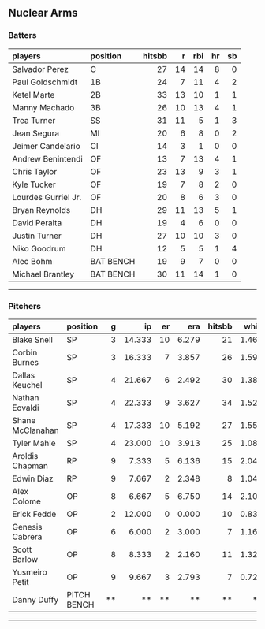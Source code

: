 ## Nuclear Arms

### Batters

 
|players             |position  | hitsbb|  r| rbi| hr| sb| 
|:-------------------|:---------|------:|--:|---:|--:|--:| 
|Salvador Perez      |C         |     27| 14|  14|  8|  0| 
|Paul Goldschmidt    |1B        |     24|  7|  11|  4|  2| 
|Ketel Marte         |2B        |     33| 13|  10|  1|  1| 
|Manny Machado       |3B        |     26| 10|  13|  4|  1| 
|Trea Turner         |SS        |     31| 11|   5|  1|  3| 
|Jean Segura         |MI        |     20|  6|   8|  0|  2| 
|Jeimer Candelario   |CI        |     14|  3|   1|  0|  0| 
|Andrew Benintendi   |OF        |     13|  7|  13|  4|  1| 
|Chris Taylor        |OF        |     23| 13|   9|  3|  1| 
|Kyle Tucker         |OF        |     19|  7|   8|  2|  0| 
|Lourdes Gurriel Jr. |OF        |     20|  8|   6|  3|  0| 
|Bryan Reynolds      |DH        |     29| 11|  13|  5|  1| 
|David Peralta       |DH        |     19|  4|   6|  0|  0| 
|Justin Turner       |DH        |     27| 10|  10|  3|  0| 
|Niko Goodrum        |DH        |     12|  5|   5|  1|  4| 
|Alec Bohm           |BAT BENCH |     19|  9|   7|  0|  0| 
|Michael Brantley    |BAT BENCH |     30| 11|  14|  1|  0| 


* * *

### Pitchers

 
|players          |position    |  g|     ip| er|   era| hitsbb|  whip| so|  w| sv| 
|:----------------|:-----------|--:|------:|--:|-----:|------:|-----:|--:|--:|--:| 
|Blake Snell      |SP          |  3| 14.333| 10| 6.279|     21| 1.465| 15|  1|  0| 
|Corbin Burnes    |SP          |  3| 16.333|  7| 3.857|     26| 1.592| 27|  1|  0| 
|Dallas Keuchel   |SP          |  4| 21.667|  6| 2.492|     30| 1.385| 19|  2|  0| 
|Nathan Eovaldi   |SP          |  4| 22.333|  9| 3.627|     34| 1.522| 20|  1|  0| 
|Shane McClanahan |SP          |  4| 17.333| 10| 5.192|     27| 1.558| 22|  0|  0| 
|Tyler Mahle      |SP          |  4| 23.000| 10| 3.913|     25| 1.087| 34|  3|  0| 
|Aroldis Chapman  |RP          |  9|  7.333|  5| 6.136|     15| 2.045|  9|  0|  5| 
|Edwin Diaz       |RP          |  9|  7.667|  2| 2.348|      8| 1.043| 11|  0|  6| 
|Alex Colome      |OP          |  8|  6.667|  5| 6.750|     14| 2.100|  5|  0|  0| 
|Erick Fedde      |OP          |  2| 12.000|  0| 0.000|     10| 0.833| 13|  1|  0| 
|Genesis Cabrera  |OP          |  6|  6.000|  2| 3.000|      7| 1.167|  9|  0|  0| 
|Scott Barlow     |OP          |  8|  8.333|  2| 2.160|     11| 1.320|  9|  0|  1| 
|Yusmeiro Petit   |OP          |  9|  9.667|  3| 2.793|      7| 0.724|  1|  0|  1| 
|Danny Duffy      |PITCH BENCH | **|     **| **|    **|     **|    **| **| **| **| 


* * *


